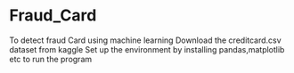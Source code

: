 # Fraud_Card
To detect fraud Card using machine learning 
Download the creditcard.csv dataset from kaggle
Set up the environment by installing pandas,matplotlib etc to run the program

